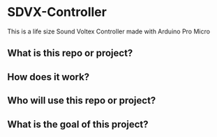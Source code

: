 # SDVX-Controller
This is a life size Sound Voltex Controller made with Arduino Pro Micro

## What is this repo or project?

## How does it work?


## Who will use this repo or project?


## What is the goal of this project?

